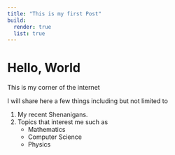 ```yaml
---
title: "This is my first Post"
build:
  render: true
  list: true
---
```

# Hello, World
This is my corner of the internet

I will share here a few things including but not limited to
1. My recent Shenanigans.
2. Topics that interest me such as
   - Mathematics
   - Computer Science 
   - Physics
